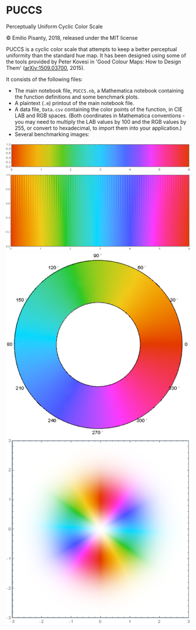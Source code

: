 PUCCS
=====

Perceptually Uniform Cyclic Color Scale

© Emilio Pisanty, 2018, released under the MIT license



PUCCS is a cyclic color scale that attempts to keep a better perceptual uniformity than the standard hue map. It has been designed using some of the tools provided by Peter Kovesi in 'Good Colour Maps: How to Design Them' ([arXiv:1509.03700](https://arxiv.org/abs/1509.03700), 2015).

It consists of the following files:

 - The main notebook file, `PUCCS.nb`, a Mathematica notebook containing the function definitions and some benchmark plots.
 - A plaintext (`.m`) printout of the main notebook file.
 - A data file, `Data.csv` containing the color points of the function, in CIE LAB and RGB spaces. (Both coordinates in Mathematica conventions - you may need to multiply the LAB values by 100 and the RGB values by 255, or convert to hexadecimal, to import them into your application.)
 - Several benchmarking images:
 
 <img src="https://github.com/episanty/PUCCS/blob/master/Benchmarks/strip.png" width="600">
 
 <img src="https://github.com/episanty/PUCCS/blob/master/Benchmarks/washboard.png" width="600">
 
 <img src="https://github.com/episanty/PUCCS/blob/master/Benchmarks/circle.png" width="600">
 
 <img src="https://github.com/episanty/PUCCS/blob/master/Benchmarks/LGdonut.png" width="600">




